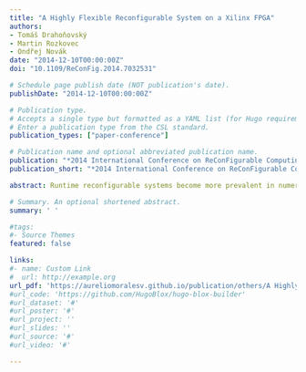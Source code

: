 ```yaml
---
title: "A Highly Flexible Reconfigurable System on a Xilinx FPGA"
authors:
- Tomáš Drahoňovský
- Martin Rozkovec
- Ondřej Novák
date: "2014-12-10T00:00:00Z"
doi: "10.1109/ReConFig.2014.7032531"

# Schedule page publish date (NOT publication's date).
publishDate: "2014-12-10T00:00:00Z"

# Publication type.
# Accepts a single type but formatted as a YAML list (for Hugo requirements).
# Enter a publication type from the CSL standard.
publication_types: ["paper-conference"]

# Publication name and optional abbreviated publication name.
publication: "*2014 International Conference on ReConFigurable Computing and FPGAs (ReConFig14)*"
publication_short: "*2014 International Conference on ReConFigurable Computing and FPGAs (ReConFig14)*"

abstract: Runtime reconfigurable systems become more prevalent in numerous practical applications because these systems have a great flexibility. This paper presents a reconfigurable system implemented on Xilinx Field Programmable Gate Array (FPGA) where partial bitstream relocation (PBR), configuration memory readback and internal registers restoration techniques are supported. It can reduce a number of partial bitstreams stored in memory, save the implementation time and generally increase the flexibility of the reconfigurable system. The article describes a relocatable system creation where the relocation procedure is based on the bitstream major address modifications and design where the relocation of individual modules including their internal states is supported.

# Summary. An optional shortened abstract.
summary: ' '

#tags:
#- Source Themes
featured: false

links:
#- name: Custom Link
#  url: http://example.org
url_pdf: 'https://aureliomoralesv.github.io/publication/others/A Highly Flexible Reconfigurable System on a Xilinx FPGA.pdf'
#url_code: 'https://github.com/HugoBlox/hugo-blox-builder'
#url_dataset: '#'
#url_poster: '#'
#url_project: ''
#url_slides: ''
#url_source: '#'
#url_video: '#'

---
```


